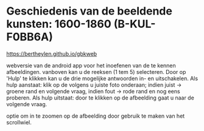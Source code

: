 # Geschiedenis van de beeldende kunsten: 1600-1860 (B-KUL-F0BB6A)

https://bertheylen.github.io/gbkweb

webversie van de android app voor het inoefenen van de te kennen afbeeldingen.
vanboven kan u de reeksen (1 tem 5) selecteren. Door op 'Hulp' te klikken kan u de drie mogelijke antwoorden in- en uitschakelen.
Als hulp aanstaat: klik op de volgens u juiste foto onderaan; indien juist -> groene rand en volgende vraag, indien fout -> rode rand en nog eens proberen.
Als hulp uitstaat: door te klikken op de afbeelding gaat u naar de volgende vraag.

optie om in te zoomen op de afbeelding door gebruik te maken van het scrollwiel.
